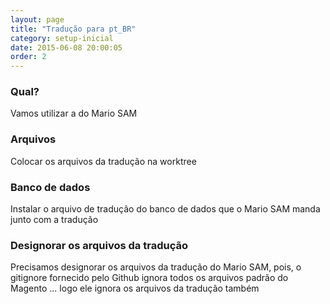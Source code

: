 ```yaml
---
layout: page
title: "Tradução para pt_BR"
category: setup-inicial
date: 2015-06-08 20:00:05
order: 2
---
```


### Qual?

Vamos utilizar a do Mario SAM

### Arquivos

Colocar os arquivos da tradução na worktree

### Banco de dados

Instalar o arquivo de tradução do banco de dados que o Mario SAM manda junto com
a tradução

### Designorar os arquivos da tradução

Precisamos designorar os arquivos da tradução do Mario SAM, pois, o gitignore
fornecido pelo Github ignora todos os arquivos padrão do Magento ... logo ele
ignora os arquivos da tradução também
